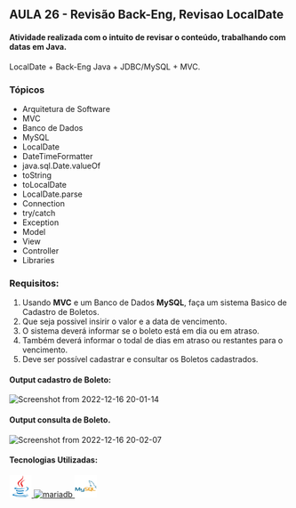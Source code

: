 <h2>AULA 26 - Revisão Back-Eng, Revisao LocalDate</h2>
<h4><p>Atividade realizada com o intuito de revisar o conteúdo, trabalhando com datas em Java.</p></h4>
<p>LocalDate + Back-Eng Java + JDBC/MySQL + MVC.</p>
<h3>Tópicos</h3>
<ul>
<li>Arquitetura de Software</li>
<li>MVC</li>
<li>Banco de Dados</li> 
<li>MySQL</li>
<li>LocalDate</li>
<li>DateTimeFormatter</li>
<li>java.sql.Date.valueOf</li>
<li>toString</li>
<li>toLocalDate</li>
<li>LocalDate.parse</li>
<li>Connection</li>
<li>try/catch</li>
<li>Exception</li>
<li>Model</li>
<li>View</li>
<li>Controller</li>
<li>Libraries</li>
</ul>

<h3>Requisitos:</h3>
<ol>
  <li>Usando <b>MVC</b> e um Banco de Dados <b>MySQL</b>, faça um sistema Basico de Cadastro de Boletos.</li>
  <li>Que seja possivel insirir o valor e a data de vencimento.</li>
  <li>O sistema deverá informar se o boleto está em dia ou em atraso.</li>
  <li>Também deverá informar o todal de dias em atraso ou restantes para o vencimento.</li>   
  <li>Deve ser possível cadastrar e consultar os Boletos cadastrados.</li>  
</ol>


<h4>Output cadastro de Boleto:</h4> 


![Screenshot from 2022-12-16 20-01-14](https://user-images.githubusercontent.com/78119622/208202693-eda80508-2661-45bb-b4cb-21623c5b7da6.png)


<h4>Output consulta de Boleto.</h4> 

![Screenshot from 2022-12-16 20-02-07](https://user-images.githubusercontent.com/78119622/208202719-2ce489f3-b8f2-4c57-9232-14d93d82b79c.png)

<h4>Tecnologias Utilizadas:</h4>
 
<p align="left">
<a href="https://www.java.com" target="_blank" rel="noreferrer"> <img src="https://raw.githubusercontent.com/devicons/devicon/master/icons/java/java-original.svg" alt="java" width="40" height="40"/> </a> <a href="https://mariadb.org/" target="_blank" rel="noreferrer"> <img src="https://www.vectorlogo.zone/logos/mariadb/mariadb-icon.svg" alt="mariadb" width="40" height="40"/> </a> <a href="https://www.mysql.com/" target="_blank" rel="noreferrer"> <img src="https://raw.githubusercontent.com/devicons/devicon/master/icons/mysql/mysql-original-wordmark.svg" alt="mysql" width="40" height="40"/> </a>  </p> 

